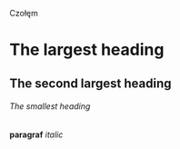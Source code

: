 Czołęm

# The largest heading

## The second largest heading

###### The smallest heading

**paragraf**
_italic_
